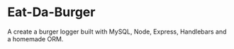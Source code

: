 # Eat-Da-Burger
A create a burger logger built with MySQL, Node, Express, Handlebars and a homemade ORM.
